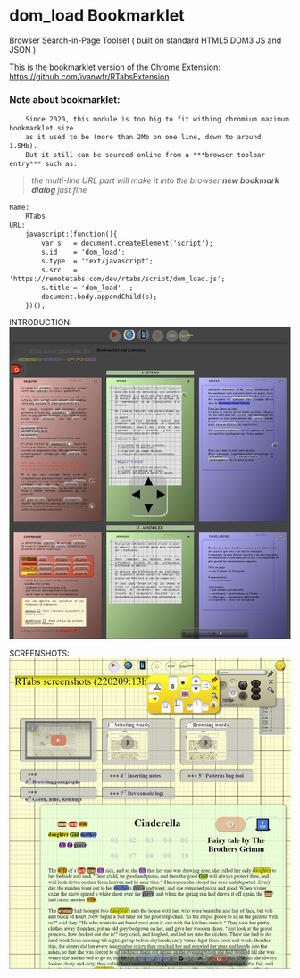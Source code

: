 # dom_load Bookmarklet
Browser Search-in-Page Toolset ( built on standard HTML5 DOM3 JS and JSON )

This is the bookmarklet version of the Chrome Extension:
    https://github.com/ivanwfr/RTabsExtension

### Note about bookmarklet:
```
    Since 2020, this module is too big to fit withing chromium maximum bookmarklet size
    as it used to be (more than 2Mb on one line, down to around 1.5Mb).
    But it still can be sourced online from a ***browser toolbar entry*** such as:
```
> _the multi-line URL part will make it into the browser ***new bookmark dialog*** just fine_

```
Name:
    RTabs
URL:
    javascript:(function(){
        var s   = document.createElement('script');
        s.id    = 'dom_load';
        s.type  = 'text/javascript';
        s.src   = 'https://remotetabs.com/dev/rtabs/script/dom_load.js';
        s.title = 'dom_load'  ;
        document.body.appendChild(s);
    })();
```

INTRODUCTION:
<a href="https://remotetabs.com/dev/rtabs/intro.html"><img title="online..." src="/screenshot/intro.png"></a>

SCREENSHOTS:
<a href="https://remotetabs.com/dev/rtabs/screenshots.html"><img title="online..." src="/screenshot/screenshots.png"></a>
